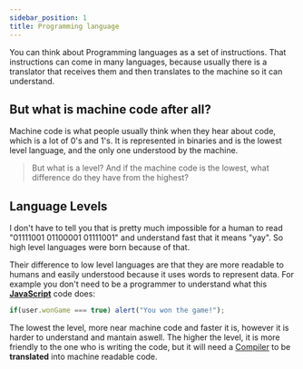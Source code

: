 ```yaml
---
sidebar_position: 1
title: Programming language
---
```


You can think about Programming languages as a set of instructions. That instructions can come in many languages, because usually there is a translator that receives them and then translates to the machine so it can understand.

## But what is machine code after all?

Machine code is what people usually think when they hear about code, which is a lot of 0's and 1's. It is represented in binaries and is the lowest level language, and the only one understood by the machine.
> But what is a level? And if the machine code is the lowest, what difference do they have from the highest?

## Language Levels

I don't have to tell you that is pretty much impossible for a human to read "01111001 01100001 01111001" and understand fast that it means "yay". So high level languages were born because of that.

Their difference to low level languages are that they are more readable to humans and easily understood because it uses words to represent data. For example you don't need to be a programmer to understand what this **[JavaScript](/docs/category/javascript)** code does:
```js
if(user.wonGame === true) alert("You won the game!");
```

The lowest the level, more near machine code and faster it is, however it is harder to understand and mantain aswell.
The higher the level, it is more friendly to the one who is writing the code, but it will need a [Compiler](/docs/category/javascript) to be **translated** into machine readable code.